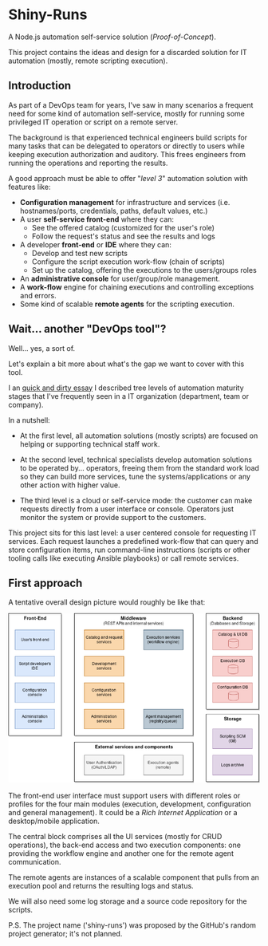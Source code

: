 # Shiny-Runs

A Node.js automation self-service solution (*Proof-of-Concept*).

This project contains the ideas and design for a discarded solution for
IT automation (mostly, remote scripting execution).

## Introduction

As part of a DevOps team for years, I've saw in many scenarios a frequent need
for some kind of automation self-service, mostly for running some privileged IT
operation or script on a remote server.

The background is that experienced technical engineers build scripts for many
tasks that can be delegated to operators or directly to users while keeping
execution authorization and auditory. This frees engineers from running the
operations and reporting the results.

A good approach must be able to offer "*level 3*" automation solution
with features like:

- **Configuration management** for infrastructure and services (i.e.
hostnames/ports, credentials, paths, default values, etc.)
- A user **self-service front-end** where they can:
  - See the offered catalog (customized for the user's role)
  - Follow the request's status and see the results and logs
- A developer **front-end** or **IDE** where they can:
  - Develop and test new scripts
  - Configure the script execution work-flow (chain of scripts)
  - Set up the catalog, offering the executions to the users/groups roles
- An **administrative console** for user/group/role management.
- A **work-flow** engine for chaining executions and controlling exceptions
and errors.
- Some kind of scalable **remote agents** for the scripting execution.

## Wait... another "DevOps tool"?

Well... yes, a sort of.

Let's explain a bit more about what's the gap we want to cover with
this tool.

I an [quick and dirty essay](https://bluespot.info/posts/2019/automation-maturity-levels-revised/)
I described tree levels of automation maturity stages that I've frequently
seen in a IT organization (department, team or company).

In a nutshell:

- At the first level, all automation solutions (mostly scripts) are focused
on helping or supporting technical staff work.

- At the second level, technical specialists develop automation solutions to
be operated by... operators, freeing them from the standard work load so
they can build more services, tune the systems/applications or any other
action with higher value.

- The third level is a cloud or self-service mode: the customer can make
requests directly from a user interface or console. Operators just monitor
the system or provide support to the customers.

This project sits for this last level: a user centered console for requesting
IT services. Each request launches a predefined work-flow that can query and
store configuration items, run command-line instructions (scripts or other
tooling calls like executing Ansible playbooks) or call remote services.

## First approach

A tentative overall design picture would roughly be like that:

![Overview design](images/overview.png "Overview design")

The front-end user interface must support users with different
roles or profiles for the four main modules (execution, development,
configuration and general management). It could be a *Rich Internet
Application* or a desktop/mobile application.

The central block comprises all the UI services (mostly for CRUD operations),
the back-end access and two execution components: one providing the workflow
engine and another one for the remote agent communication.

The remote agents are instances of a scalable component that pulls from an
execution pool and returns the resulting logs and status.

We will also need some log storage and a source code repository for the
scripts.

P.S. The project name ('shiny-runs') was proposed by the GitHub's random
project generator; it's not planned.

